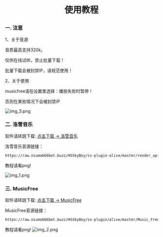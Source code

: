 # <p align="center">使用教程</p>


### 一. 注意
1、关于音源

音质最高支持320k。

仅供在线试听，禁止批量下载！

批量下载会被封禁IP，请规范使用！

2、关于使用

musicfree请在设置里选择：播放失败时暂停！

否则在某些情况下会被封禁IP

![img_3.png](source/注意1.png)

### 二. 洛雪音乐

软件请转跳下载: [点击下载 -> 洛雪音乐](https://github.com/lyswhut/lx-music-mobile/releases/download/v1.4.2/lx-music-mobile-v1.4.2-arm64-v8a.apk)

洛雪音乐音源链接：
```bash
https://raw.niuma666bet.buzz/HSSkyBoy/ss-plugin-alive/master/render_api.js
```

教程请看png!

![img_1.png](source/LxMusic.png)


### 三. MusicFree

软件请转跳下载: [点击下载 -> MusicFree](https://github.com/maotoumao/MusicFree/releases/)

MusicFree音源链接：
```bash
https://raw.niuma666bet.buzz/HSSkyBoy/ss-plugin/alive/master/Music_Free/myPlugins.json
```

教程请看png!
![img_2.png](source/MusicFree.png)
